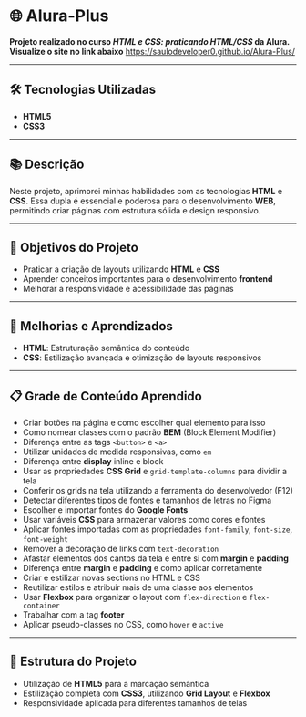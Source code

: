 # 🌐 Alura-Plus

**Projeto realizado no curso _HTML e CSS: praticando HTML/CSS_ da Alura.**
**Visualize o site no link abaixo**
https://saulodeveloper0.github.io/Alura-Plus/

---

## 🛠 Tecnologias Utilizadas

- **HTML5**
- **CSS3**

---

## 📚 Descrição

Neste projeto, aprimorei minhas habilidades com as tecnologias **HTML** e **CSS**. Essa dupla é essencial e poderosa para o desenvolvimento **WEB**, permitindo criar páginas com estrutura sólida e design responsivo.

---

## 🎯 Objetivos do Projeto

- Praticar a criação de layouts utilizando **HTML** e **CSS**
- Aprender conceitos importantes para o desenvolvimento **frontend**
- Melhorar a responsividade e acessibilidade das páginas

---

## 🚀 Melhorias e Aprendizados

- **HTML**: Estruturação semântica do conteúdo
- **CSS**: Estilização avançada e otimização de layouts responsivos

---

## 📋 Grade de Conteúdo Aprendido

- Criar botões na página e como escolher qual elemento para isso
- Como nomear classes com o padrão **BEM** (Block Element Modifier)
- Diferença entre as tags `<button>` e `<a>`
- Utilizar unidades de medida responsivas, como `em`
- Diferença entre **display** inline e block
- Usar as propriedades **CSS Grid** e `grid-template-columns` para dividir a tela
- Conferir os grids na tela utilizando a ferramenta do desenvolvedor (F12)
- Detectar diferentes tipos de fontes e tamanhos de letras no Figma
- Escolher e importar fontes do **Google Fonts**
- Usar variáveis **CSS** para armazenar valores como cores e fontes
- Aplicar fontes importadas com as propriedades `font-family`, `font-size`, `font-weight`
- Remover a decoração de links com `text-decoration`
- Afastar elementos dos cantos da tela e entre si com **margin** e **padding**
- Diferença entre **margin** e **padding** e como aplicar corretamente
- Criar e estilizar novas sections no HTML e CSS
- Reutilizar estilos e atribuir mais de uma classe aos elementos
- Usar **Flexbox** para organizar o layout com `flex-direction` e `flex-container`
- Trabalhar com a tag **footer**
- Aplicar pseudo-classes no CSS, como `hover` e `active`

---

## 📂 Estrutura do Projeto

- Utilização de **HTML5** para a marcação semântica
- Estilização completa com **CSS3**, utilizando **Grid Layout** e **Flexbox**
- Responsividade aplicada para diferentes tamanhos de telas
